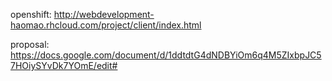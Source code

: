 openshift: http://webdevelopment-haomao.rhcloud.com/project/client/index.html

proposal:  https://docs.google.com/document/d/1ddtdtG4dNDBYiOm6q4M5ZIxbpJC57HOiySYvDk7YOmE/edit#

